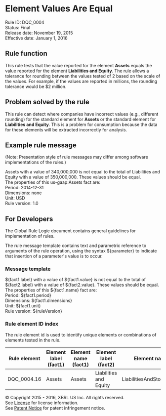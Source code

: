 # Element Values Are Equal  
Rule ID: DQC_0004   
Status: Final  
Release date: November 19, 2015  
Effective date: January 1, 2016

## Rule function

This rule tests that the value reported for the element **Assets** equals the value reported for the element **Liabilities and Equity**.  The rule allows a tolerance for rounding between the values tested of 2 based on the scale of the values. For example, if the values are reported in millions, the rounding tolerance would be $2 million.

## Problem solved by the rule

This rule can detect where companies have incorrect values (e.g., different rounding) for the standard element for **Assets** or the standard element for **Liabilities and Equity**. This is a problem for consumption because the data for these elements will be extracted incorrectly for analysis.  

## Example rule message 
(Note: Presentation style of rule messages may differ among software implementations of the rules.) 

Assets with a value of 340,000,000 is not equal to the total of Liabilities and Equity with a value of 350,000,000.  These values should be equal.   
The properties of this us-gaap:Assets fact are:   
Period: 2014-12-31   
Dimensions: none   
Unit: USD   
Rule version: 1.0

## For Developers

The Global Rule Logic document contains general guidelines for implementation of rules.

The rule message template contains text and parametric reference to arguments of the rule operation, using the syntax ${parameter} to indicate that insertion of a parameter's value is to occur.  

### Message template

${fact1.label} with a value of ${fact1.value} is not equal to the total of ${fact2.label} with a value of ${fact2.value}.  These values should be equal.   
The properties of this ${fact1.name} fact are:  
Period: ${fact1.period}  
Dimensions: ${fact1.dimensions}  
Unit: ${fact1.unit}  
Rule version: ${ruleVersion}        

### Rule element ID index

The rule element id is used to identify unique elements or combinations of elements tested in the rule. 

| Rule element | Element label (fact1) | Element name (fact1) | Element label (fact2) | Element name (fact2) |
| ----- | ----- | ----- | ----- | ----- | 
| DQC_0004.16 | Assets | Assets | Liabilities and Equity | LiabilitiesAndStockholdersEquity |


© Copyright 2015 - 2016, XBRL US Inc. All rights reserved.   
See [License](https://xbrl.us/dqc-license) for license information.  
See [Patent Notice](https://xbrl.us/dqc-patent) for patent infringement notice.
